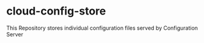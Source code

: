 # cloud-config-store
This Repository stores individual configuration files served by Configuration Server
